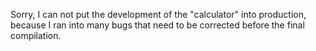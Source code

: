 Sorry, I can not put the development of the "calculator" into production, because I ran into many bugs that need to be corrected before the final compilation.